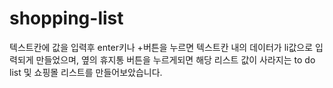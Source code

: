 # shopping-list
텍스트칸에 값을 입력후 enter키나 +버튼을 누르면 텍스트칸 내의 데이터가 li값으로 입력되게 만들었으며, 옆의 휴지통 버튼을 누르게되면 해당 리스트 값이 사라지는 to do list 및 쇼핑몰 리스트를 만들어보았습니다.
